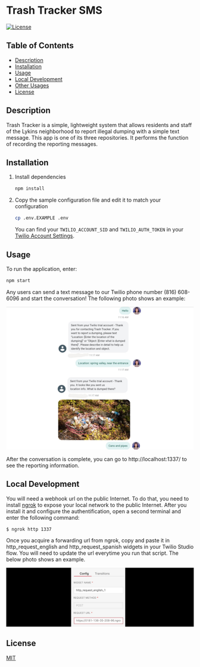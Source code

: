 # Trash Tracker SMS

[![License](https://img.shields.io/badge/License-MIT-brightgreen.svg)](https://opensource.org/licenses/MIT)

## Table of Contents
- [Description](#description)
- [Installation](#installation)
- [Usage](#usage)
- [Local Development](#local-development)
- [Other Usages](#other-usages)
- [License](#license)

## Description

Trash Tracker is a simple, lightweight system that allows residents and staff of the Lykins neighborhood to report illegal dumping with a simple text message. This app is one of its three repositories. It performs the function of recording the reporting messages.

## Installation
1. Install dependencies

    ```bash
    npm install
    ```

2. Copy the sample configuration file and edit it to match your configuration

   ```bash
   cp .env.EXAMPLE .env
   ```
   You can find your `TWILIO_ACCOUNT_SID` and `TWILIO_AUTH_TOKEN` in your [Twilio Account Settings](https://www.twilio.com/console).

## Usage
To run the application, enter:

```bash
npm start
```

Any users can send a text message to our Twilio phone number (816) 608-6096 and start the conversation! The following photo shows an example:

![Example of text communication](./public/images/example_text_communication.jpg)

After the conversation is complete, you can go to http://localhost:1337/ to see the reporting information.

## Local Development

You will need a webhook url on the public Internet. To do that, you need to install [ngrok](https://ngrok.com/download) to expose your local network to the public Internet. After you install it and configure the authentification, open a second terminal and enter the following command:

```bash
$ ngrok http 1337
```

Once you acquire a forwarding url from ngrok, copy and paste it in http_request_english and http_request_spanish widgets in your Twilio Studio flow. You will need to update the url everytime you run that script. The below photo shows an example.

![Example of http_request widget](./public/images/example_http_request_widget.png)

## License

[MIT](https://opensource.org/licenses/MIT)
